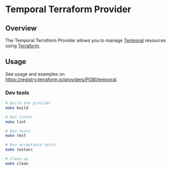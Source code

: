 # Temporal Terraform Provider

## Overview

The Temporal Terraform Provider allows you to manage [Temporal](https://temporal.io/) resources using [Terraform](https://www.terraform.io/).

## Usage

See usage and examples on <https://registry.terraform.io/providers/PGBI/temporal>.

### Dev tools

```bash
# Build the provider
make build

# Run linter
make lint

# Run tests
make test

# Run acceptance tests
make testacc

# Clean up
make clean
```
